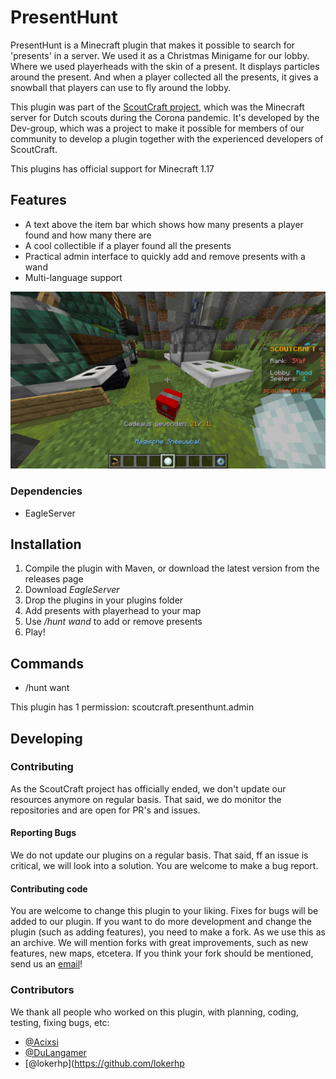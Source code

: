 # PresentHunt
PresentHunt is a Minecraft plugin that makes it possible to search for 'presents' in a server. We used it as a Christmas Minigame for our lobby. Where we used playerheads with the skin of a present. It displays particles around the present. And when a player collected all the presents, it gives a snowball that players can use to fly around the lobby.

This plugin was part of the [ScoutCraft project](https://github.com/ScoutCraft-Scouting-Nederland), which was the Minecraft server for Dutch scouts during the Corona pandemic. It's developed by the Dev-group, which was a project to make it possible for members of our community to develop a plugin together with the experienced developers of ScoutCraft.

This plugins has official support for Minecraft 1.17

## Features
* A text above the item bar which shows how many presents a player found and how many there are
* A cool collectible if a player found all the presents
* Practical admin interface to quickly add and remove presents with a wand
* Multi-language support

<img src="https://raw.githubusercontent.com/ScoutCraft-Scouting-Nederland/.github/master/images/presenthunt.png" alt="screenshot" width="700"/>

### Dependencies
* EagleServer
## Installation
1. Compile the plugin with Maven, or download the latest version from the releases page
2. Download *EagleServer*
3. Drop the plugins in your plugins folder
4. Add presents with playerhead to your map
5. Use */hunt wand* to add or remove presents
6. Play!

## Commands
* /hunt want

This plugin has 1 permission: scoutcraft.presenthunt.admin

## Developing
### Contributing
As the ScoutCraft project has officially ended, we don't update our resources anymore on regular basis. That said, we do monitor the repositories and are open for PR's and issues.

#### Reporting Bugs
We do not update our plugins on a regular basis. That said, ff an issue is critical, we will look into a solution. You are welcome to make a bug report.

#### Contributing code
You are welcome to change this plugin to your liking. Fixes for bugs will be added to our plugin. If you want to do more development and change the plugin (such as adding features), you need to make a fork. As we use this as an archive. We will mention forks with great improvements, such as new features, new maps, etcetera. If you think your fork should be mentioned, send us an [email](https://github.com/ScoutCraft-Scouting-Nederland#contact)!

### Contributors
We thank all people who worked on this plugin, with planning, coding, testing, fixing bugs, etc:
- [@Acixsi](https://github.com/Acixsi)
- [@DuLangamer](https://github.com/dulangamer)
- [@lokerhp](https://github.com/lokerhp
